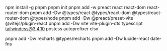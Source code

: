 npm install -g pnpm
pnpm init
pnpm add -w preact react react-dom react-router-dom
pnpm add -Dw @types/react @types/react-dom @types/react-router-dom @types/node 
pnpm add -Dw @preact/preset-vite @vitejs/plugin-react
pnpm add -Dw vite vite-plugin-dts typescript tailwindcss@3.4.10 postcss autoprefixer clsx

pnpm add -Dw recharts @types/recharts
 pnpm add -Dw lucide-react date-fns